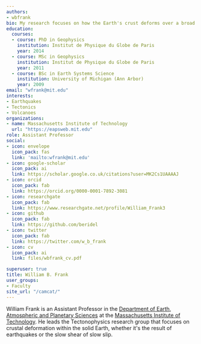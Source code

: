 ```yaml
---
authors:
- wbfrank
bio: My research focuses on how the Earth's crust deforms over a broad range spatiotemporal scales.
education:
  courses:
  - course: PhD in Geophysics
    institution: Institut de Physique du Globe de Paris
    year: 2014
  - course: MSc in Geophysics
    institution: Institut de Physique du Globe de Paris
    year: 2011
  - course: BSc in Earth Systems Science
    institution: University of Michigan (Ann Arbor)
    year: 2009
email: "wfrank@mit.edu"
interests:
- Earthquakes
- Tectonics
- Volcanoes
organizations:
- name: Massachusetts Institute of Technology
  url: "https://eapsweb.mit.edu"
role: Assistant Professor
social:
- icon: envelope
  icon_pack: fas
  link: 'mailto:wfrank@mit.edu'
- icon: google-scholar
  icon_pack: ai
  link: https://scholar.google.co.uk/citations?user=MK2Cs1UAAAAJ
- icon: orcid
  icon_pack: fab
  link: https://orcid.org/0000-0001-7892-3081
- icon: researchgate
  icon_pack: fab
  link: https://www.researchgate.net/profile/William_Frank3
- icon: github
  icon_pack: fab
  link: https://github.com/beridel
- icon: twitter
  icon_pack: fab
  link: https://twitter.com/w_b_frank
- icon: cv
  icon_pack: ai
  link: files/wbfrank_cv.pdf

superuser: true
title: William B. Frank
user_groups:
- Faculty
site_url: "/camcat/"
---
```


William Frank is an Assistant Professor in the [Department of Earth, Atmospheric and Planetary Sciences](https://eapsweb.mit.edu) at the [Massachusetts Institute of Technology](https://www.mit.edu).
He leads the Tectonophysics research group that focuses on crustal deformation within the solid Earth, whether it's the result of earthquakes or the slow shear of slow slip.
